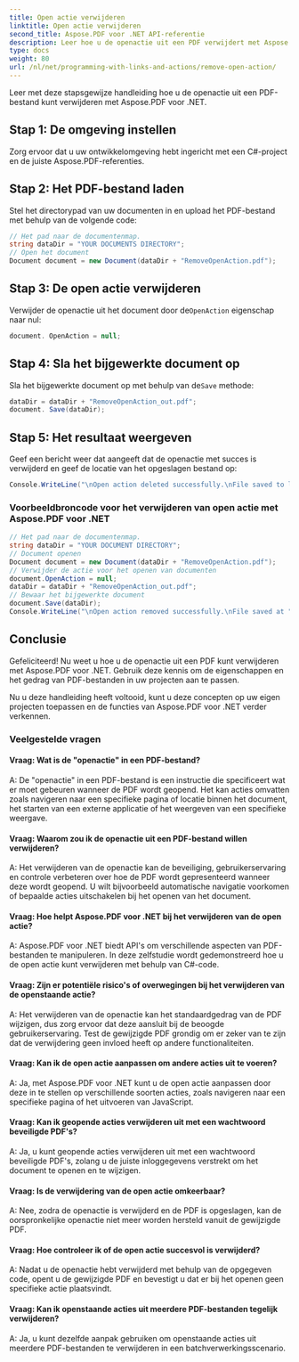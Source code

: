 ```yaml
---
title: Open actie verwijderen
linktitle: Open actie verwijderen
second_title: Aspose.PDF voor .NET API-referentie
description: Leer hoe u de openactie uit een PDF verwijdert met Aspose.PDF voor .NET.
type: docs
weight: 80
url: /nl/net/programming-with-links-and-actions/remove-open-action/
---
```

Leer met deze stapsgewijze handleiding hoe u de openactie uit een PDF-bestand kunt verwijderen met Aspose.PDF voor .NET.

## Stap 1: De omgeving instellen

Zorg ervoor dat u uw ontwikkelomgeving hebt ingericht met een C#-project en de juiste Aspose.PDF-referenties.

## Stap 2: Het PDF-bestand laden

Stel het directorypad van uw documenten in en upload het PDF-bestand met behulp van de volgende code:

```csharp
// Het pad naar de documentenmap.
string dataDir = "YOUR DOCUMENTS DIRECTORY";
// Open het document
Document document = new Document(dataDir + "RemoveOpenAction.pdf");
```

## Stap 3: De open actie verwijderen

 Verwijder de openactie uit het document door de`OpenAction` eigenschap naar nul:

```csharp
document. OpenAction = null;
```

## Stap 4: Sla het bijgewerkte document op

 Sla het bijgewerkte document op met behulp van de`Save` methode:

```csharp
dataDir = dataDir + "RemoveOpenAction_out.pdf";
document. Save(dataDir);
```

## Stap 5: Het resultaat weergeven

Geef een bericht weer dat aangeeft dat de openactie met succes is verwijderd en geef de locatie van het opgeslagen bestand op:

```csharp
Console.WriteLine("\nOpen action deleted successfully.\nFile saved to location: " + dataDir);
```

### Voorbeeldbroncode voor het verwijderen van open actie met Aspose.PDF voor .NET 
```csharp
// Het pad naar de documentenmap.
string dataDir = "YOUR DOCUMENT DIRECTORY";
// Document openen
Document document = new Document(dataDir + "RemoveOpenAction.pdf");
// Verwijder de actie voor het openen van documenten
document.OpenAction = null;
dataDir = dataDir + "RemoveOpenAction_out.pdf";
// Bewaar het bijgewerkte document
document.Save(dataDir);
Console.WriteLine("\nOpen action removed successfully.\nFile saved at " + dataDir); 
```

## Conclusie

Gefeliciteerd! Nu weet u hoe u de openactie uit een PDF kunt verwijderen met Aspose.PDF voor .NET. Gebruik deze kennis om de eigenschappen en het gedrag van PDF-bestanden in uw projecten aan te passen.

Nu u deze handleiding heeft voltooid, kunt u deze concepten op uw eigen projecten toepassen en de functies van Aspose.PDF voor .NET verder verkennen.

### Veelgestelde vragen 

#### Vraag: Wat is de "openactie" in een PDF-bestand?

A: De "openactie" in een PDF-bestand is een instructie die specificeert wat er moet gebeuren wanneer de PDF wordt geopend. Het kan acties omvatten zoals navigeren naar een specifieke pagina of locatie binnen het document, het starten van een externe applicatie of het weergeven van een specifieke weergave.

#### Vraag: Waarom zou ik de openactie uit een PDF-bestand willen verwijderen?

A: Het verwijderen van de openactie kan de beveiliging, gebruikerservaring en controle verbeteren over hoe de PDF wordt gepresenteerd wanneer deze wordt geopend. U wilt bijvoorbeeld automatische navigatie voorkomen of bepaalde acties uitschakelen bij het openen van het document.

#### Vraag: Hoe helpt Aspose.PDF voor .NET bij het verwijderen van de open actie?

A: Aspose.PDF voor .NET biedt API's om verschillende aspecten van PDF-bestanden te manipuleren. In deze zelfstudie wordt gedemonstreerd hoe u de open actie kunt verwijderen met behulp van C#-code.

#### Vraag: Zijn er potentiële risico's of overwegingen bij het verwijderen van de openstaande actie?

A: Het verwijderen van de openactie kan het standaardgedrag van de PDF wijzigen, dus zorg ervoor dat deze aansluit bij de beoogde gebruikerservaring. Test de gewijzigde PDF grondig om er zeker van te zijn dat de verwijdering geen invloed heeft op andere functionaliteiten.

#### Vraag: Kan ik de open actie aanpassen om andere acties uit te voeren?

A: Ja, met Aspose.PDF voor .NET kunt u de open actie aanpassen door deze in te stellen op verschillende soorten acties, zoals navigeren naar een specifieke pagina of het uitvoeren van JavaScript.

#### Vraag: Kan ik geopende acties verwijderen uit met een wachtwoord beveiligde PDF's?
A: Ja, u kunt geopende acties verwijderen uit met een wachtwoord beveiligde PDF's, zolang u de juiste inloggegevens verstrekt om het document te openen en te wijzigen.

#### Vraag: Is de verwijdering van de open actie omkeerbaar?

A: Nee, zodra de openactie is verwijderd en de PDF is opgeslagen, kan de oorspronkelijke openactie niet meer worden hersteld vanuit de gewijzigde PDF.

#### Vraag: Hoe controleer ik of de open actie succesvol is verwijderd?

A: Nadat u de openactie hebt verwijderd met behulp van de opgegeven code, opent u de gewijzigde PDF en bevestigt u dat er bij het openen geen specifieke actie plaatsvindt.

#### Vraag: Kan ik openstaande acties uit meerdere PDF-bestanden tegelijk verwijderen?

A: Ja, u kunt dezelfde aanpak gebruiken om openstaande acties uit meerdere PDF-bestanden te verwijderen in een batchverwerkingsscenario.